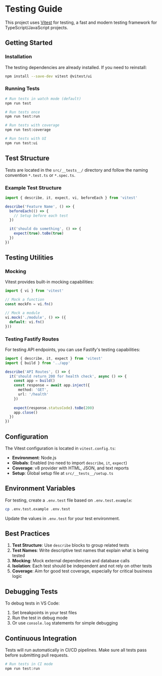 # Testing Guide

This project uses [Vitest](https://vitest.dev/) for testing, a fast and modern testing framework for TypeScript/JavaScript projects.

## Getting Started

### Installation
The testing dependencies are already installed. If you need to reinstall:

```bash
npm install --save-dev vitest @vitest/ui
```

### Running Tests

```bash
# Run tests in watch mode (default)
npm run test

# Run tests once
npm run test:run

# Run tests with coverage
npm run test:coverage

# Run tests with UI
npm run test:ui
```

## Test Structure

Tests are located in the `src/__tests__/` directory and follow the naming convention `*.test.ts` or `*.spec.ts`.

### Example Test Structure

```typescript
import { describe, it, expect, vi, beforeEach } from 'vitest'

describe('Feature Name', () => {
  beforeEach(() => {
    // Setup before each test
  })

  it('should do something', () => {
    expect(true).toBe(true)
  })
})
```

## Testing Utilities

### Mocking
Vitest provides built-in mocking capabilities:

```typescript
import { vi } from 'vitest'

// Mock a function
const mockFn = vi.fn()

// Mock a module
vi.mock('./module', () => ({
  default: vi.fn()
}))
```

### Testing Fastify Routes
For testing API endpoints, you can use Fastify's testing capabilities:

```typescript
import { describe, it, expect } from 'vitest'
import { build } from '../app'

describe('API Routes', () => {
  it('should return 200 for health check', async () => {
    const app = build()
    const response = await app.inject({
      method: 'GET',
      url: '/health'
    })
    
    expect(response.statusCode).toBe(200)
    app.close()
  })
})
```

## Configuration

The Vitest configuration is located in `vitest.config.ts`:

- **Environment**: Node.js
- **Globals**: Enabled (no need to import `describe`, `it`, `expect`)
- **Coverage**: v8 provider with HTML, JSON, and text reports
- **Setup**: Global setup file at `src/__tests__/setup.ts`

## Environment Variables

For testing, create a `.env.test` file based on `.env.test.example`:

```bash
cp .env.test.example .env.test
```

Update the values in `.env.test` for your test environment.

## Best Practices

1. **Test Structure**: Use `describe` blocks to group related tests
2. **Test Names**: Write descriptive test names that explain what is being tested
3. **Mocking**: Mock external dependencies and database calls
4. **Isolation**: Each test should be independent and not rely on other tests
5. **Coverage**: Aim for good test coverage, especially for critical business logic

## Debugging Tests

To debug tests in VS Code:
1. Set breakpoints in your test files
2. Run the test in debug mode
3. Or use `console.log` statements for simple debugging

## Continuous Integration

Tests will run automatically in CI/CD pipelines. Make sure all tests pass before submitting pull requests.

```bash
# Run tests in CI mode
npm run test:run
```
